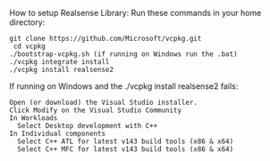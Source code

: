 How to setup Realsense Library:
  Run these commands in your home directory:
  
    git clone https://github.com/Microsoft/vcpkg.git
     cd vcpkg
    ./bootstrap-vcpkg.sh (if running on Windows run the .bat)
    ./vcpkg integrate install
    ./vcpkg install realsense2

  If running on Windows and the ./vcpkg install realsense2 fails:
   
    Open (or download) the Visual Studio installer.
    Click Modify on the Visual Studio Community
    In Workloads
      Select Desktop development with C++
    In Individual components
      Select C++ ATL for latest v143 build tools (x86 & x64)
      Select C++ MFC for latest v143 build tools (x86 & x64)
    
